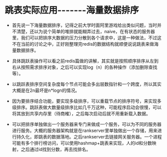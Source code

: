 # 跳表实际应用-------海量数据排序

- 首先说一下海量数据排序，记得之前大学时面阿里游戏给出类似问题，当时并不清楚，还以为说个简单的堆排就能糊弄过去，naive，在有状态的服务器里，我们可以把排序大数据的压力分散到各个请求中，这是一种做法，不过这不在当前的讨论之中，正好刚整理完redis的数据结构就顺便说说跳表来做海量数据排序。

- 具体跳跃表操作可以看之前redis篇做的讲解，其实就是按照顺序排序从左到右从按照需求排序对象，之后可以实现log（n）的各种操作（添加删除查找等）。

- 以跳跃表排序空间复杂度每个节点可能会多出层数指针和一个跨度，所以其实大概是在2n最坏是n*logn的情况。

- 因为要排序结合功能，要实现多级排序，可以重载节点的排序符号，来实现多级排序。跳跃表做大数量级排序比如几千万这种，可能程序启动会很慢，可以将其放到共享内存里（待商榷），之后每次启动后就不用重新载入数据。

- 可以把排序单独做出一个服务器来专门来做成一个服务，可以为不同的服务器进行服务。大概的服务器架构就是在rankserver里单独做出一个存储，用来进行持久化，即跳表的数据落地。之后rankserver去链接网关服务器。一个进程可能有多个排行榜访问，可以使用hashmap+跳表来实现，人的id和分数映射，之后通过id找到分数，再去找排名。
